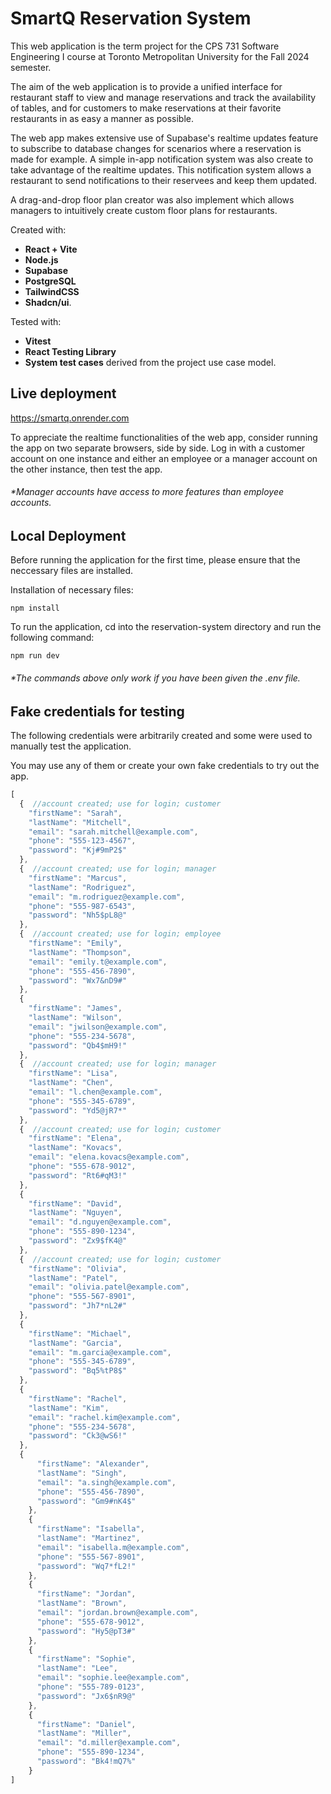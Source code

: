# SmartQ Reservation System

This web application is the term project for the CPS 731 Software Engineering I course at Toronto Metropolitan University for the Fall 2024 semester.

The aim of the web application is to provide a unified interface for restaurant staff to view and manage reservations and track the availability of tables, and for customers to make reservations at their favorite restaurants in as easy a manner as possible.

The web app makes extensive use of Supabase's realtime updates feature to subscribe to database changes for scenarios where a reservation is made for example. A simple in-app notification system was also create to take advantage of the realtime updates. This notification system allows a restaurant to send notifications to their reservees and keep them updated.

A drag-and-drop floor plan creator was also implement which allows managers to intuitively create custom floor plans for restaurants.

Created with: 
- **React + Vite**
- **Node.js**
- **Supabase**
- **PostgreSQL**
- **TailwindCSS**
- **Shadcn/ui**.
  
Tested with: 
- **Vitest**
- **React Testing Library**
- **System test cases** derived from the project use case model.


Live deployment
---
https://smartq.onrender.com

To appreciate the realtime functionalities of the web app, consider running the app on two separate browsers, side by side. Log in with a customer account on one instance and either an employee or a manager account on the other instance, then test the app. 

###### *Manager accounts have access to more features than employee accounts.

Local Deployment
---
Before running the application for the first time, please ensure that the neccessary files are installed.


Installation of necessary files: 
```
npm install 
```

To run the application, cd into the reservation-system directory and run the following command: 
```
npm run dev
```

###### *The commands above only work if you have been given the .env file.

Fake credentials for testing
---
The following credentials were arbitrarily created and some were used to manually test the application. 


You may use any of them or create your own fake credentials to try out the app.

```javascript
[
  {  //account created; use for login; customer
    "firstName": "Sarah",
    "lastName": "Mitchell",
    "email": "sarah.mitchell@example.com",
    "phone": "555-123-4567",
    "password": "Kj#9mP2$"
  },
  {  //account created; use for login; manager
    "firstName": "Marcus",
    "lastName": "Rodriguez",
    "email": "m.rodriguez@example.com",
    "phone": "555-987-6543",
    "password": "Nh5$pL8@"
  },
  {  //account created; use for login; employee
    "firstName": "Emily",
    "lastName": "Thompson",
    "email": "emily.t@example.com",
    "phone": "555-456-7890",
    "password": "Wx7&nD9#"
  },
  {
    "firstName": "James",
    "lastName": "Wilson",
    "email": "jwilson@example.com",
    "phone": "555-234-5678",
    "password": "Qb4$mH9!"
  },
  {  //account created; use for login; manager
    "firstName": "Lisa",
    "lastName": "Chen",
    "email": "l.chen@example.com",
    "phone": "555-345-6789",
    "password": "Yd5@jR7*"
  },
  {  //account created; use for login; customer
    "firstName": "Elena",
    "lastName": "Kovacs",
    "email": "elena.kovacs@example.com",
    "phone": "555-678-9012",
    "password": "Rt6#qM3!"
  },
  {
    "firstName": "David",
    "lastName": "Nguyen",
    "email": "d.nguyen@example.com",
    "phone": "555-890-1234",
    "password": "Zx9$fK4@"
  },
  {  //account created; use for login; customer
    "firstName": "Olivia",
    "lastName": "Patel",
    "email": "olivia.patel@example.com",
    "phone": "555-567-8901",
    "password": "Jh7*nL2#"
  },
  {
    "firstName": "Michael",
    "lastName": "Garcia",
    "email": "m.garcia@example.com",
    "phone": "555-345-6789",
    "password": "Bq5%tP8$"
  },
  {
    "firstName": "Rachel",
    "lastName": "Kim",
    "email": "rachel.kim@example.com",
    "phone": "555-234-5678",
    "password": "Ck3@wS6!"
  },
  {
      "firstName": "Alexander",
      "lastName": "Singh",
      "email": "a.singh@example.com",
      "phone": "555-456-7890",
      "password": "Gm9#nK4$"
    },
    {
      "firstName": "Isabella",
      "lastName": "Martinez",
      "email": "isabella.m@example.com",
      "phone": "555-567-8901",
      "password": "Wq7*fL2!"
    },
    {
      "firstName": "Jordan",
      "lastName": "Brown",
      "email": "jordan.brown@example.com",
      "phone": "555-678-9012",
      "password": "Hy5@pT3#"
    },
    {
      "firstName": "Sophie",
      "lastName": "Lee",
      "email": "sophie.lee@example.com",
      "phone": "555-789-0123",
      "password": "Jx6$nR9@"
    },
    {
      "firstName": "Daniel",
      "lastName": "Miller",
      "email": "d.miller@example.com",
      "phone": "555-890-1234",
      "password": "Bk4!mQ7%"
    }
]

```
